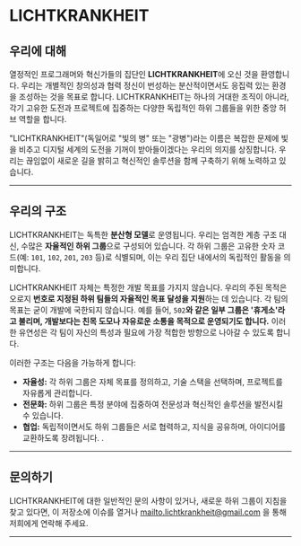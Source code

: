 # LICHTKRANKHEIT

## 우리에 대해

열정적인 프로그래머와 혁신가들의 집단인 **LICHTKRANKHEIT**에 오신 것을 환영합니다. 우리는 개별적인 창의성과 협력 정신이 번성하는 분산적이면서도 응집력 있는 환경을 조성하는 것을 목표로 합니다. LICHTKRANKHEIT는 하나의 거대한 조직이 아니라, 각기 고유한 도전과 프로젝트에 집중하는 다양한 독립적인 하위 그룹들을 위한 중앙 허브 역할을 합니다.

"LICHTKRANKHEIT"(독일어로 "빛의 병" 또는 "광병")라는 이름은 복잡한 문제에 빛을 비추고 디지털 세계의 도전을 기꺼이 받아들이겠다는 우리의 의지를 상징합니다. 우리는 끊임없이 새로운 길을 밝히고 혁신적인 솔루션을 함께 구축하기 위해 노력하고 있습니다.

---

## 우리의 구조
LICHTKRANKHEIT는 독특한 **분산형 모델**로 운영됩니다. 우리는 엄격한 계층 구조 대신, 수많은 **자율적인 하위 그룹**으로 구성되어 있습니다. 각 하위 그룹은 고유한 숫자 코드(예: `101`, `102`, `201`, `203` 등)로 식별되며, 이는 우리 집단 내에서의 독립적인 활동을 의미합니다.

LICHTKRANKHEIT 자체는 특정한 개발 목표를 가지지 않습니다. 우리의 주된 목적은 오로지 **번호로 지정된 하위 팀들의 자율적인 목표 달성을 지원**하는 데 있습니다. 각 팀의 목표는 굳이 개발에 국한되지 않습니다. 예를 들어, `502`**와 같은 일부 그룹은 '휴게소'라고 불리며, 개발보다는 친목 도모나 자유로운 소통을 목적으로 운영되기도 합니다.** 이러한 유연성은 각 팀이 자신의 특성과 필요에 가장 적합한 방향으로 나아갈 수 있도록 합니다.

이러한 구조는 다음을 가능하게 합니다:

* **자율성:** 각 하위 그룹은 자체 목표를 정의하고, 기술 스택을 선택하며, 프로젝트를 자유롭게 관리합니다.
* **전문화:** 하위 그룹은 특정 분야에 집중하여 전문성과 혁신적인 솔루션을 발전시킬 수 있습니다.
* **협업:** 독립적이면서도 하위 그룹들은 서로 협력하고, 지식을 공유하며, 아이디어를 교환하도록 장려됩니다.
.
---

## 문의하기

LICHTKRANKHEIT에 대한 일반적인 문의 사항이 있거나, 새로운 하위 그룹이 지침을 찾고 있다면, 이 저장소에 이슈를 열거나 mailto.lichtkrankheit@gmail.com 을 통해 저희에게 연락해 주세요.

---

